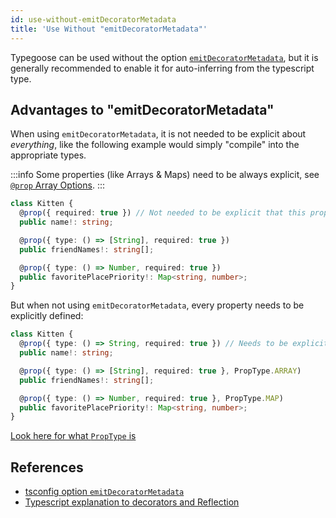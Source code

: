 ```yaml
---
id: use-without-emitDecoratorMetadata
title: 'Use Without "emitDecoratorMetadata"'
---
```


Typegoose can be used without the option [`emitDecoratorMetadata`](https://www.typescriptlang.org/tsconfig#emitDecoratorMetadata), but it is generally recommended to enable it for auto-inferring from the typescript type.

## Advantages to "emitDecoratorMetadata"

When using `emitDecoratorMetadata`, it is not needed to be explicit about *everything*, like the following example would simply "compile" into the appropriate types.

:::info
Some properties (like Arrays & Maps) need to be always explicit, see [`@prop` Array Options](../api/decorators/prop.md#array-options).
:::

```ts
class Kitten {
  @prop({ required: true }) // Not needed to be explicit that this property is a "String"
  public name!: string;

  @prop({ type: () => [String], required: true })
  public friendNames!: string[];

  @prop({ type: () => Number, required: true })
  public favoritePlacePriority!: Map<string, number>;
}
```

But when not using `emitDecoratorMetadata`, every property needs to be explicitly defined:

```ts
class Kitten {
  @prop({ type: () => String, required: true }) // Needs to be explicitly defined, because "emitDecoratorMetadata" is not enabled
  public name!: string;

  @prop({ type: () => [String], required: true }, PropType.ARRAY)
  public friendNames!: string[];

  @prop({ type: () => Number, required: true }, PropType.MAP)
  public favoritePlacePriority!: Map<string, number>;
}
```

[Look here for what `PropType` is](../api/decorators/prop.md#proptype)

## References

- [tsconfig option `emitDecoratorMetadata`](https://www.typescriptlang.org/tsconfig#emitDecoratorMetadata)
- [Typescript explanation to decorators and Reflection](https://www.typescriptlang.org/docs/handbook/decorators.html#metadata)
